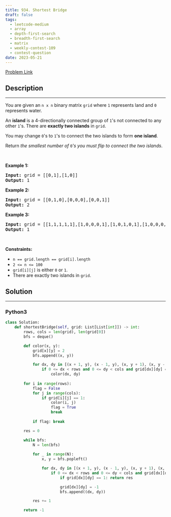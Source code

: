 ```yaml
---
title: 934. Shortest Bridge
draft: false
tags: 
  - leetcode-medium
  - array
  - depth-first-search
  - breadth-first-search
  - matrix
  - weekly-contest-109
  - contest-question
date: 2023-05-21
---
```


[Problem Link](https://leetcode.com/problems/shortest-bridge/)

## Description

---
<p>You are given an <code>n x n</code> binary matrix <code>grid</code> where <code>1</code> represents land and <code>0</code> represents water.</p>

<p>An <strong>island</strong> is a 4-directionally connected group of <code>1</code>&#39;s not connected to any other <code>1</code>&#39;s. There are <strong>exactly two islands</strong> in <code>grid</code>.</p>

<p>You may change <code>0</code>&#39;s to <code>1</code>&#39;s to connect the two islands to form <strong>one island</strong>.</p>

<p>Return <em>the smallest number of </em><code>0</code><em>&#39;s you must flip to connect the two islands</em>.</p>

<p>&nbsp;</p>
<p><strong class="example">Example 1:</strong></p>

<pre>
<strong>Input:</strong> grid = [[0,1],[1,0]]
<strong>Output:</strong> 1
</pre>

<p><strong class="example">Example 2:</strong></p>

<pre>
<strong>Input:</strong> grid = [[0,1,0],[0,0,0],[0,0,1]]
<strong>Output:</strong> 2
</pre>

<p><strong class="example">Example 3:</strong></p>

<pre>
<strong>Input:</strong> grid = [[1,1,1,1,1],[1,0,0,0,1],[1,0,1,0,1],[1,0,0,0,1],[1,1,1,1,1]]
<strong>Output:</strong> 1
</pre>

<p>&nbsp;</p>
<p><strong>Constraints:</strong></p>

<ul>
	<li><code>n == grid.length == grid[i].length</code></li>
	<li><code>2 &lt;= n &lt;= 100</code></li>
	<li><code>grid[i][j]</code> is either <code>0</code> or <code>1</code>.</li>
	<li>There are exactly two islands in <code>grid</code>.</li>
</ul>


## Solution

---
### Python3
``` py title='shortest-bridge'
class Solution:
    def shortestBridge(self, grid: List[List[int]]) -> int:
        rows, cols = len(grid), len(grid[0])
        bfs = deque()

        def color(x, y):
            grid[x][y] = 2
            bfs.append((x, y))

            for dx, dy in [(x + 1, y), (x - 1, y), (x, y + 1), (x, y - 1)]:
                if 0 <= dx < rows and 0 <= dy < cols and grid[dx][dy] == 1:
                    color(dx, dy)
        
        for i in range(rows):
            flag = False
            for j in range(cols):
                if grid[i][j] == 1:
                    color(i, j)
                    flag = True
                    break
            
            if flag: break

        res = 0

        while bfs:
            N = len(bfs)
            
            for _ in range(N):
                x, y = bfs.popleft()

                for dx, dy in [(x + 1, y), (x - 1, y), (x, y + 1), (x, y - 1)]:
                    if 0 <= dx < rows and 0 <= dy < cols and grid[dx][dy] != -1:
                        if grid[dx][dy] == 1: return res

                        grid[dx][dy] = -1
                        bfs.append((dx, dy))

            res += 1

        return -1

```

